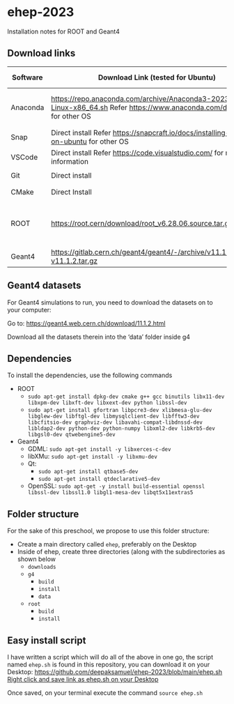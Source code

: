 # ehep-2023
Installation notes for ROOT and Geant4

## Download links

| Software | Download Link (tested for Ubuntu)                                                                                                                                      | Size (approx) | Install command                                                                                |
|----------|------------------------------------------------------------------------------------------------------------------------------------------------------------------------|---------------|------------------------------------------------------------------------------------------------|
| Anaconda | https://repo.anaconda.com/archive/Anaconda3-2023.07-2-Linux-x86_64.sh  Refer https://www.anaconda.com/download for other OS                                            | 1 GB          | ```chmod +x Anaconda3-2023.07-2-Linux-x86_64.sh``` ```./Anaconda3-2023.07-2-Linux-x86_64.sh``` |
| Snap     | Direct install  Refer https://snapcraft.io/docs/installing-snap-on-ubuntu for other OS                                                                                 | 5 MB          | ```sudo apt update``` ```sudo apt install snapd```                                             |
| VSCode   | Direct install Refer https://code.visualstudio.com/ for more information                                                                                               | 70 MB         | ```sudo snap install code --classic```                                                         |
| Git      | Direct install                                                                                                                                                         | 20 MB         | ```sudo snap install git-ubuntu --classic```                                                   |
| CMake    | Direct Install                                                                                                                                                         | 5 MB          | ```sudo snap install cmake --classic```                                                        |
| ROOT     | https://root.cern/download/root_v6.28.06.source.tar.gz                                                                                                                 | 200 MB        | To be discussed, refer to https://root.cern/install/ for requirements for your system          |
| Geant4   | https://gitlab.cern.ch/geant4/geant4/-/archive/v11.1.2/geant4-v11.1.2.tar.gz | 450 MB        | To be discussed …                                                                              |                                                                      |

## Geant4 datasets

For Geant4 simulations to run, you need to download the datasets on to your computer:

Go to: https://geant4.web.cern.ch/download/11.1.2.html

Download all the datasets therein into the ‘data’ folder inside g4

## Dependencies
To install the dependencies, use the following commands
- ROOT
  - ```sudo apt-get install dpkg-dev cmake g++ gcc binutils libx11-dev libxpm-dev libxft-dev libxext-dev python libssl-dev```
  - ```sudo apt-get install gfortran libpcre3-dev xlibmesa-glu-dev libglew-dev libftgl-dev libmysqlclient-dev libfftw3-dev libcfitsio-dev graphviz-dev libavahi-compat-libdnssd-dev libldap2-dev python-dev python-numpy libxml2-dev libkrb5-dev libgsl0-dev qtwebengine5-dev```
- Geant4
  - GDML: ```sudo apt-get install -y libxerces-c-dev```
  - libXMu: ```sudo apt-get install -y libxmu-dev```
  - Qt:
       - ```sudo apt-get install qtbase5-dev```
       - ```sudo apt-get install qtdeclarative5-dev```
  - OpenSSL: ```sudo apt-get -y install build-essential openssl libssl-dev libssl1.0 libgl1-mesa-dev libqt5x11extras5``` 
   

## Folder structure

For the sake of this preschool, we propose to use this folder structure:
- Create a main directory called `ehep`, preferably on the Desktop
- Inside of ehep, create three directories (along with the subdirectories as shown below
  - `downloads`
  - `g4`
    - `build`
    - `install`
    - `data`   
  - `root`
    - `build`
    - `install`

## Easy install script

I have written a script which will do all of the above in one go, the script named ```ehep.sh``` is found in this repository, you can download it on your Desktop:
https://github.com/deepaksamuel/ehep-2023/blob/main/ehep.sh
<a id="raw-url" href="[https://raw.githubusercontent.com/deepaksamuel/ehep-2023/main/ehep.sh?token=GHSAT0AAAAAACIYOSDP5Y22GDYMMLI7HAOUZJ47Y3A](https://github.com/deepaksamuel/ehep-2023/blob/main/ehep.sh)">Right click and save link as ehep.sh on your Desktop</a>

Once saved, on your terminal execute the command ```source ehep.sh```
